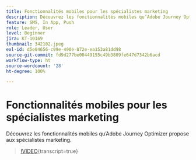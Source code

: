 ```yaml
---
title: Fonctionnalités mobiles pour les spécialistes marketing
description: Découvrez les fonctionnalités mobiles qu’Adobe Journey Optimizer propose aux spécialistes marketing.
feature: SMS, In App, Push
role: Leader, User
level: Beginner
jira: KT-10169
thumbnail: 342102.jpeg
exl-id: d5e04656-c99e-490e-872e-ea153a81dd98
source-git-commit: fd9d277be00449155c49b3809fe647d7342b6acd
workflow-type: ht
source-wordcount: '28'
ht-degree: 100%

---
```


# Fonctionnalités mobiles pour les spécialistes marketing

Découvrez les fonctionnalités mobiles qu’Adobe Journey Optimizer propose aux spécialistes marketing.

>[!VIDEO](https://video.tv.adobe.com/v/342102?quality=12&learn=on){transcript=true}
